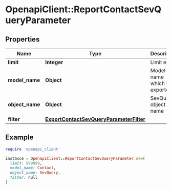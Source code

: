 # OpenapiClient::ReportContactSevQueryParameter

## Properties

| Name | Type | Description | Notes |
| ---- | ---- | ----------- | ----- |
| **limit** | **Integer** | Limit export | [optional] |
| **model_name** | **Object** | Model name which is exported |  |
| **object_name** | **Object** | SevQuery object name |  |
| **filter** | [**ExportContactSevQueryParameterFilter**](ExportContactSevQueryParameterFilter.md) |  | [optional] |

## Example

```ruby
require 'openapi_client'

instance = OpenapiClient::ReportContactSevQueryParameter.new(
  limit: 999999,
  model_name: Contact,
  object_name: SevQuery,
  filter: null
)
```

